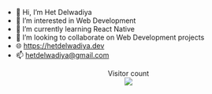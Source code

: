 - 👋 Hi, I’m Het Delwadiya
- 👀 I’m interested in Web Development
- 🌱 I’m currently learning React Native
- 💞️ I’m looking to collaborate on Web Development projects
- 🌐 https://hetdelwadiya.dev
- 📫 hetdelwadiya@gmail.com

<!---
HeT-Delwadiya/HeT-Delwadiya is a ✨ special ✨ repository because its `README.md` (this file) appears on your GitHub profile.
You can click the Preview link to take a look at your changes.
--->
<p align="center"> 
  Visitor count<br>
  <img src="https://profile-counter.glitch.me/HeT-Delwadiya/count.svg" />
</p>

